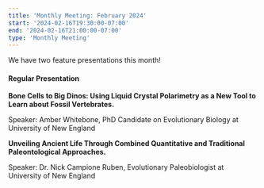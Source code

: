 ```yaml
---
title: 'Monthly Meeting: February 2024'
start: '2024-02-16T19:30:00-07:00'
end: '2024-02-16T21:00:00-07:00'
type: 'Monthly Meeting'
---
```


We have two feature presentations this month!

#### Regular Presentation

**Bone Cells to Big Dinos: Using Liquid Crystal Polarimetry as a New Tool to Learn about Fossil Vertebrates.**

Speaker: Amber Whitebone, PhD Candidate on Evolutionary Biology at University of New England

**Unveiling Ancient Life Through Combined Quantitative and Traditional Paleontological Approaches.**

Speaker: Dr. Nick Campione Ruben, Evolutionary Paleobiologist at University of New England
